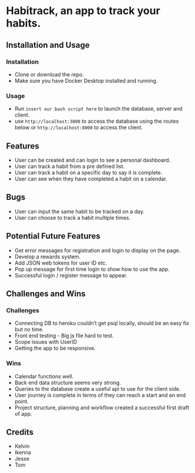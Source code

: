 # Habitrack, an app to track your habits.

## Installation and Usage

### Installation

- Clone or download the repo.
- Make sure you have Docker Desktop installed and running.

### Usage

- Run `insert our bash script here` to launch the database, server and client.
- use `http://localhost:3000` to access the database using the routes below or `http://localhost:8000` to access the client.

## Features

- User can be created and can login to see a personal dashboard.
- User can track a habit from a pre defined list.
- User can track a habit on a specific day to say it is complete.
- User can see when they have completed a habit on a calendar.

## Bugs

- User can input the same habit to be tracked on a day.
- User can choose to track a habit multiple times.

## Potential Future Features

- Get error messages for registration and login to display on the page.
- Develop a rewards system.
- Add JSON web tokens for user ID etc.
- Pop up message for first time login to show how to use the app.
- Successful login / register message to appear.

## Challenges and Wins

### Challenges
- Connecting DB to heroku couldn’t get psql locally, should be an easy fix but no time.
- Front end testing - Big js file hard to test.
- Scope issues with UserID
- Getting the app to be responsive.

### Wins

- Calendar functions well.
- Back end data structure seems very strong.
- Queries to the database create a useful api to use for the client side.
- User journey is complete in terms of they can reach a start and an end point.
- Project structure, planning and workflow created a successful first draft of app.

## Credits

- Kelvin
- Ikenna
- Jesse
- Tom
